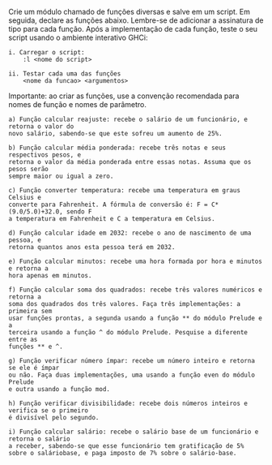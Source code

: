 Crie um módulo chamado de funções diversas e salve em um script. Em seguida, declare
as funções abaixo. Lembre-se de adicionar a assinatura de tipo para cada função. Após a
implementação de cada função, teste o seu script usando o ambiente interativo GHCi:

    i. Carregar o script:
        :l <nome do script>

    ii. Testar cada uma das funções
        <nome da funcao> <argumentos>

Importante: ao criar as funções, use a convenção recomendada para nomes de função
e nomes de parâmetro.

    a) Função calcular reajuste: recebe o salário de um funcionário, e retorna o valor do
    novo salário, sabendo-se que este sofreu um aumento de 25%.

    b) Função calcular média ponderada: recebe três notas e seus respectivos pesos, e
    retorna o valor da média ponderada entre essas notas. Assuma que os pesos serão
    sempre maior ou igual a zero.

    c) Função converter temperatura: recebe uma temperatura em graus Celsius e
    converte para Fahrenheit. A fórmula de conversão é: F = C* (9.0/5.0)+32.0, sendo F
    a temperatura em Fahrenheit e C a temperatura em Celsius.

    d) Função calcular idade em 2032: recebe o ano de nascimento de uma pessoa, e
    retorna quantos anos esta pessoa terá em 2032.

    e) Função calcular minutos: recebe uma hora formada por hora e minutos e retorna a
    hora apenas em minutos.

    f) Função calcular soma dos quadrados: recebe três valores numéricos e retorna a
    soma dos quadrados dos três valores. Faça três implementações: a primeira sem
    usar funções prontas, a segunda usando a função ** do módulo Prelude e a
    terceira usando a função ^ do módulo Prelude. Pesquise a diferente entre as
    funções ** e ^.

    g) Função verificar número ímpar: recebe um número inteiro e retorna se ele é ímpar
    ou não. Faça duas implementações, uma usando a função even do módulo Prelude
    e outra usando a função mod.

    h) Função verificar divisibilidade: recebe dois números inteiros e verifica se o primeiro
    é divisível pelo segundo.
    
    i) Função calcular salário: recebe o salário base de um funcionário e retorna o salário
    a receber, sabendo-se que esse funcionário tem gratificação de 5% sobre o saláriobase, e paga imposto de 7% sobre o salário-base.